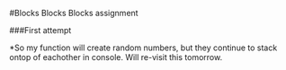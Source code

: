 #Blocks Blocks Blocks assignment

###First attempt

*So my function will create random numbers, but they continue to stack ontop of eachother in console.  Will re-visit this tomorrow.